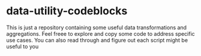 # data-utility-codeblocks
This is just a repository containing some useful data transformations and aggregations. Feel freee to explore and copy some code to address specific use cases.
You can also read through and figure out each script might be useful to you 
